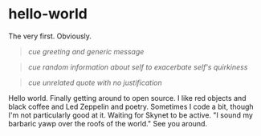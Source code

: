 # hello-world
The very first. Obviously.

>*cue greeting and generic message*

>*cue random information about self to exacerbate self's quirkiness*

>*cue unrelated quote with no justification*

Hello world.
Finally getting around to open source.
I like red objects and black coffee and Led Zeppelin and poetry. Sometimes I code a bit, though I'm not particularly good at it. Waiting for Skynet to be active.
"I sound my barbaric yawp over the roofs of the world."
See you around.
